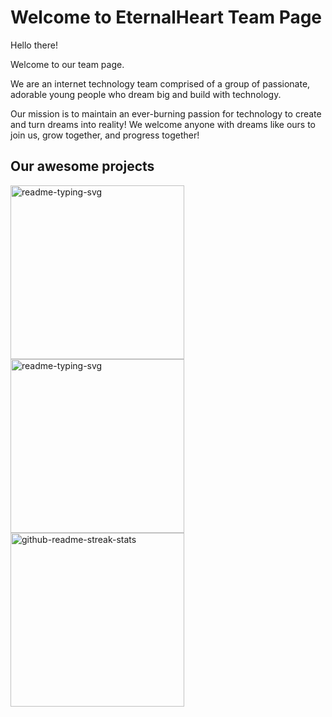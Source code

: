 # Welcome to EternalHeart Team Page

Hello there! 

Welcome to our team page. 

We are an internet technology team comprised of a group of passionate, adorable young people who dream big and build with technology. 

Our mission is to maintain an ever-burning passion for technology to create and turn dreams into reality! We welcome anyone with dreams like ours to join us, grow together, and progress together!

## Our awesome projects
<a href="https://github.com/EternalHeartTeam/leetcode-practice"><img width="278" src="https://denvercoder1-github-readme-stats.vercel.app/api/pin/?username=EternalHeartTeam&repo=leetcode-practice&bg_color=1F222E&title_color=F85D7F&hide_border=true&icon_color=F8D866&show_icons=false" alt="readme-typing-svg"></a>
<a href="https://github.com/EternalHeartTeam/LeetcodePracticeTemplate"><img width="278" src="https://denvercoder1-github-readme-stats.vercel.app/api/pin/?username=EternalHeartTeam&repo=LeetcodePracticeTemplate&bg_color=1F222E&title_color=F85D7F&hide_border=true&icon_color=F8D866&show_icons=false" alt="readme-typing-svg"></a>
<a href="https://github.com/EternalHeartTeam/leetcode-practice-book"><img width="278" src="https://denvercoder1-github-readme-stats.vercel.app/api/pin/?username=EternalHeartTeam&repo=leetcode-practice-book&bg_color=1F222E&title_color=F85D7F&hide_border=true&icon_color=F8D866&show_icons=false" alt="github-readme-streak-stats"></a>

